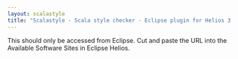 ```yaml
---
layout: scalastyle
title: "Scalastyle - Scala style checker - Eclipse plugin for Helios 3.6 (dev branch master)"
---
```


This should only be accessed from Eclipse. Cut and paste the URL into the Available Software Sites in Eclipse Helios.
